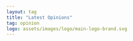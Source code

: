 ```yaml
---
layout: tag
title: "Latest Opinions"
tag: opinion
logo: assets/images/logo/main-logo-brand.svg
---
```


